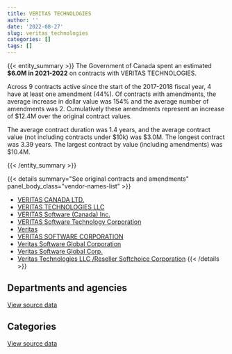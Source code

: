 ```yaml
---
title: VERITAS TECHNOLOGIES
author: ''
date: '2022-08-27'
slug: veritas_technologies
categories: []
tags: []
---
```


<script src="/rmarkdown-libs/htmlwidgets/htmlwidgets.js"></script>
<link href="/rmarkdown-libs/datatables-css/datatables-crosstalk.css" rel="stylesheet" />
<script src="/rmarkdown-libs/datatables-binding/datatables.js"></script>
<script src="/rmarkdown-libs/jquery/jquery-3.6.0.min.js"></script>
<link href="/rmarkdown-libs/dt-core-bootstrap/css/dataTables.bootstrap.min.css" rel="stylesheet" />
<link href="/rmarkdown-libs/dt-core-bootstrap/css/dataTables.bootstrap.extra.css" rel="stylesheet" />
<script src="/rmarkdown-libs/dt-core-bootstrap/js/jquery.dataTables.min.js"></script>
<script src="/rmarkdown-libs/dt-core-bootstrap/js/dataTables.bootstrap.min.js"></script>
<link href="/rmarkdown-libs/crosstalk/css/crosstalk.min.css" rel="stylesheet" />
<script src="/rmarkdown-libs/crosstalk/js/crosstalk.min.js"></script>
<script src="/rmarkdown-libs/htmlwidgets/htmlwidgets.js"></script>
<link href="/rmarkdown-libs/datatables-css/datatables-crosstalk.css" rel="stylesheet" />
<script src="/rmarkdown-libs/datatables-binding/datatables.js"></script>
<script src="/rmarkdown-libs/jquery/jquery-3.6.0.min.js"></script>
<link href="/rmarkdown-libs/dt-core-bootstrap/css/dataTables.bootstrap.min.css" rel="stylesheet" />
<link href="/rmarkdown-libs/dt-core-bootstrap/css/dataTables.bootstrap.extra.css" rel="stylesheet" />
<script src="/rmarkdown-libs/dt-core-bootstrap/js/jquery.dataTables.min.js"></script>
<script src="/rmarkdown-libs/dt-core-bootstrap/js/dataTables.bootstrap.min.js"></script>
<link href="/rmarkdown-libs/crosstalk/css/crosstalk.min.css" rel="stylesheet" />
<script src="/rmarkdown-libs/crosstalk/js/crosstalk.min.js"></script>

{{< entity_summary >}}
The Government of Canada spent an estimated **\$6.0M in 2021-2022** on contracts with VERITAS TECHNOLOGIES.

Across 9 contracts active since the start of the 2017-2018 fiscal year, 4 have at least one amendment (44%). Of contracts with amendments, the average increase in dollar value was 154% and the average number of amendments was 2. Cumulatively these amendments represent an increase of \$12.4M over the original contract values.

The average contract duration was 1.4 years, and the average contract value (not including contracts under \$10k) was \$3.0M. The longest contract was 3.39 years. The largest contract by value (including amendments) was \$10.4M.

{{< /entity_summary >}}

{{< details summary="See original contracts and amendments" panel_body_class="vendor-names-list" >}}
- [VERITAS CANADA LTD.](https://search.open.canada.ca/en/ct/?sort=contract_value_f%20desc&page=1&search_text=%22VERITAS%20CANADA%20LTD.%22)
- [VERITAS TECHNOLOGIES LLC](https://search.open.canada.ca/en/ct/?sort=contract_value_f%20desc&page=1&search_text=%22VERITAS%20TECHNOLOGIES%20LLC%22)
- [VERITAS Software (Canada) Inc.](https://search.open.canada.ca/en/ct/?sort=contract_value_f%20desc&page=1&search_text=%22VERITAS%20Software%20%28Canada%29%20Inc.%22)
- [VERITAS Software Technology Corporation](https://search.open.canada.ca/en/ct/?sort=contract_value_f%20desc&page=1&search_text=%22VERITAS%20Software%20Technology%20Corporation%22)
- [Veritas](https://search.open.canada.ca/en/ct/?sort=contract_value_f%20desc&page=1&search_text=%22Veritas%22)
- [VERITAS SOFTWARE CORPORATION](https://search.open.canada.ca/en/ct/?sort=contract_value_f%20desc&page=1&search_text=%22VERITAS%20SOFTWARE%20CORPORATION%22)
- [Veritas Software Global Corporation](https://search.open.canada.ca/en/ct/?sort=contract_value_f%20desc&page=1&search_text=%22Veritas%20Software%20Global%20Corporation%22)
- [Veritas Software Global Corp.](https://search.open.canada.ca/en/ct/?sort=contract_value_f%20desc&page=1&search_text=%22Veritas%20Software%20Global%20Corp.%22)
- [Veritas Technologies LLC /Reseller Softchoice Corporation](https://search.open.canada.ca/en/ct/?sort=contract_value_f%20desc&page=1&search_text=%22Veritas%20Technologies%20LLC%20%2fReseller%20Softchoice%20Corporation%22)
{{< /details >}}

## Departments and agencies

<div id="htmlwidget-1" style="width:100%;height:auto;" class="datatables html-widget"></div>
<script type="application/json" data-for="htmlwidget-1">{"x":{"style":"bootstrap","filter":"none","vertical":false,"data":[["<a href=\"/departments/cer-rec/\">Canada Energy Regulator<\/a>","<a href=\"/departments/pwgsc-tpsgc/\">Public Services and Procurement Canada<\/a>","<a href=\"/departments/ssc-spc/\">Shared Services Canada<\/a>"],[10596.89,null,2588666.2],[null,null,2595758.44],[null,12767.64,5167614.79],[null,null,6015734.14]],"container":"<table class=\"table table-striped table-hover row-border order-column display\">\n  <thead>\n    <tr>\n      <th>Department<\/th>\n      <th>2018-2019<\/th>\n      <th>2019-2020<\/th>\n      <th>2020-2021<\/th>\n      <th>2021-2022<\/th>\n    <\/tr>\n  <\/thead>\n<\/table>","options":{"order":[[4,"desc"]],"pageLength":10,"autoWidth":true,"columnDefs":[{"targets":1,"render":"function(data, type, row, meta) {\n    return type !== 'display' ? data : DTWidget.formatCurrency(data, \"$\", 2, 3, \",\", \".\", true, null);\n  }"},{"targets":2,"render":"function(data, type, row, meta) {\n    return type !== 'display' ? data : DTWidget.formatCurrency(data, \"$\", 2, 3, \",\", \".\", true, null);\n  }"},{"targets":3,"render":"function(data, type, row, meta) {\n    return type !== 'display' ? data : DTWidget.formatCurrency(data, \"$\", 2, 3, \",\", \".\", true, null);\n  }"},{"targets":4,"render":"function(data, type, row, meta) {\n    return type !== 'display' ? data : DTWidget.formatCurrency(data, \"$\", 2, 3, \",\", \".\", true, null);\n  }"},{"width":"16%","targets":[1,2,3,4]},{"className":"dt-right","targets":[1,2,3,4]}],"orderClasses":false}},"evals":["options.columnDefs.0.render","options.columnDefs.1.render","options.columnDefs.2.render","options.columnDefs.3.render"],"jsHooks":[]}</script>
<p class="text-right">
<a href="https://github.com/GoC-Spending/contracts-data/tree/main/data/out/vendors/veritas_technologies/summary_by_fiscal_year_by_department.csv" class="source-data-link btn btn-link">View source data</a>
</p>

## Categories

<div id="htmlwidget-2" style="width:100%;height:auto;" class="datatables html-widget"></div>
<script type="application/json" data-for="htmlwidget-2">{"x":{"style":"bootstrap","filter":"none","vertical":false,"data":[["<a href=\"/categories/2_professional_services/\">Professional services<\/a>","<a href=\"/categories/3_information_technology/\">Information technology<\/a>"],[null,2599263.09],[null,2595758.44],[12767.64,5167614.79],[null,6015734.14]],"container":"<table class=\"table table-striped table-hover row-border order-column display\">\n  <thead>\n    <tr>\n      <th>Category<\/th>\n      <th>2018-2019<\/th>\n      <th>2019-2020<\/th>\n      <th>2020-2021<\/th>\n      <th>2021-2022<\/th>\n    <\/tr>\n  <\/thead>\n<\/table>","options":{"order":[[4,"desc"]],"dom":"t","pageLength":30,"autoWidth":true,"columnDefs":[{"targets":1,"render":"function(data, type, row, meta) {\n    return type !== 'display' ? data : DTWidget.formatCurrency(data, \"$\", 2, 3, \",\", \".\", true, null);\n  }"},{"targets":2,"render":"function(data, type, row, meta) {\n    return type !== 'display' ? data : DTWidget.formatCurrency(data, \"$\", 2, 3, \",\", \".\", true, null);\n  }"},{"targets":3,"render":"function(data, type, row, meta) {\n    return type !== 'display' ? data : DTWidget.formatCurrency(data, \"$\", 2, 3, \",\", \".\", true, null);\n  }"},{"targets":4,"render":"function(data, type, row, meta) {\n    return type !== 'display' ? data : DTWidget.formatCurrency(data, \"$\", 2, 3, \",\", \".\", true, null);\n  }"},{"width":"16%","targets":[1,2,3,4]},{"className":"dt-right","targets":[1,2,3,4]}],"orderClasses":false,"lengthMenu":[10,25,30,50,100]}},"evals":["options.columnDefs.0.render","options.columnDefs.1.render","options.columnDefs.2.render","options.columnDefs.3.render"],"jsHooks":[]}</script>
<p class="text-right">
<a href="https://github.com/GoC-Spending/contracts-data/tree/main/data/out/vendors/veritas_technologies/summary_by_fiscal_year_by_category.csv" class="source-data-link btn btn-link">View source data</a>
</p>
